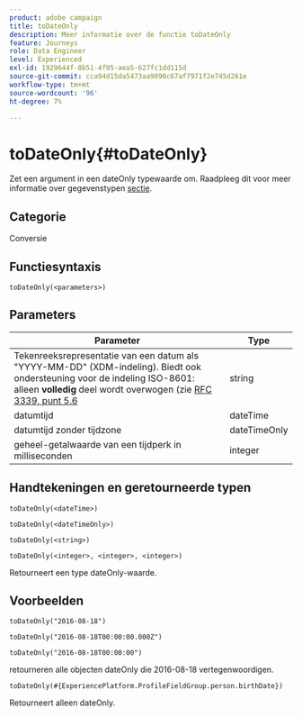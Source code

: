 ```yaml
---
product: adobe campaign
title: toDateOnly
description: Meer informatie over de functie toDateOnly
feature: Journeys
role: Data Engineer
level: Experienced
exl-id: 1929644f-8b51-4f95-aea5-627fc1dd115d
source-git-commit: cca94d15da5473aa9890c67af7971f2e745d261e
workflow-type: tm+mt
source-wordcount: '96'
ht-degree: 7%

---
```


# toDateOnly{#toDateOnly}

Zet een argument in een dateOnly typewaarde om. Raadpleeg dit voor meer informatie over gegevenstypen [sectie](../expression/data-types.md).

## Categorie

Conversie

## Functiesyntaxis

`toDateOnly(<parameters>)`

## Parameters

| Parameter | Type |
|-----------|------------------|
| Tekenreeksrepresentatie van een datum als &quot;YYYY-MM-DD&quot; (XDM-indeling). Biedt ook ondersteuning voor de indeling ISO-8601: alleen **volledig** deel wordt overwogen (zie [RFC 3339, punt 5.6](https://www.rfc-editor.org/rfc/rfc3339#section-5.6) | string |
| datumtijd | dateTime |
| datumtijd zonder tijdzone | dateTimeOnly |
| geheel-getalwaarde van een tijdperk in milliseconden | integer |

## Handtekeningen en geretourneerde typen

`toDateOnly(<dateTime>)`

`toDateOnly(<dateTimeOnly>)`

`toDateOnly(<string>)`

`toDateOnly(<integer>, <integer>, <integer>)`

Retourneert een type dateOnly-waarde.

## Voorbeelden

`toDateOnly("2016-08-18")`

`toDateOnly("2016-08-18T00:00:00.000Z")`

`toDateOnly("2016-08-18T00:00:00")`

retourneren alle objecten dateOnly die 2016-08-18 vertegenwoordigen.

`toDateOnly(#{ExperiencePlatform.ProfileFieldGroup.person.birthDate})`

Retourneert alleen dateOnly.

